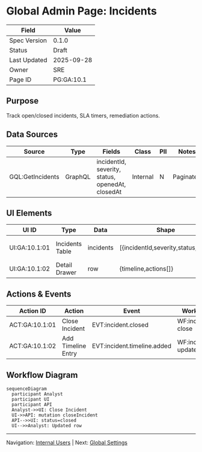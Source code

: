# Global Admin Page: Incidents

| Field | Value |
|-------|-------|
| Spec Version | 0.1.0 |
| Status | Draft |
| Last Updated | 2025-09-28 |
| Owner | SRE |
| Page ID | PG:GA:10.1 |

## Purpose

Track open/closed incidents, SLA timers, remediation actions.

## Data Sources

| Source | Type | Fields | Class | PII | Notes |
|--------|------|--------|-------|-----|-------|
| GQL:GetIncidents | GraphQL | incidentId, severity, status, openedAt, closedAt | Internal | N | Paginated |

## UI Elements

| UI ID | Type | Data | Shape | Class | PII | Notes |
|-------|------|------|-------|-------|-----|-------|
| UI:GA:10.1:01 | Incidents Table | incidents | [{incidentId,severity,status,age}] | Internal | N | Color-coded severity |
| UI:GA:10.1:02 | Detail Drawer | row | {timeline,actions[]} | Internal | N | Poll updates |

## Actions & Events

| Action ID | Action | Event | Workflow |
|-----------|--------|-------|----------|
| ACT:GA:10.1:01 | Close Incident | EVT:incident.closed | WF:incident-close |
| ACT:GA:10.1:02 | Add Timeline Entry | EVT:incident.timeline.added | WF:incident-update |

## Workflow Diagram

```mermaid
sequenceDiagram
  participant Analyst
  participant UI
  participant API
  Analyst->>UI: Close Incident
  UI->>API: mutation closeIncident
  API-->>UI: status=closed
  UI-->>Analyst: Updated row
```

---
Navigation: [Internal Users](ga_pg_09_1_internal_users.md) | Next: [Global Settings](ga_pg_11_1_global_settings.md)
